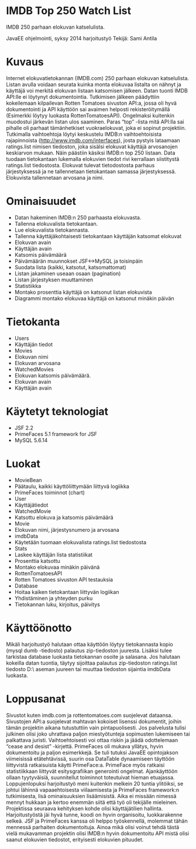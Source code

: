 # IMDB Top 250 Watch List
IMDB 250 parhaan elokuvan katselulista.

JavaEE ohjelmointi, syksy 2014 harjoitustyö
Tekijä: Sami Antila

# Kuvaus
Internet elokuvatietokannan (IMDB.com) 250 parhaan elokuvan katselulista. Listan avulla
voidaan seurata kuinka monta elokuvaa listalta on nähnyt ja käyttäjä voi merkitä elokuvan
listaan katsomisen jälkeen.
Datan tuonti
IMDB API:lle ei löytynyt dokumentointia. Tutkimisen jälkeen päädyttiin kokeilemaan kilpailevan
Rotten Tomatoes sivuston API:a, jossa oli hyvä dokumentointi ja API käyttöön sai avaimen
helposti rekisteröitymällä (Esimerkki löytyy luokasta RottenTomatoesAPI). Ongelmaksi kuitenkin
muodostui järkevän listan ulos saaminen. Paras “top” -lista mitä API:lla sai pihalle oli parhaat
tämänhetkiset vuokraelokuvat, joka ei sopinut projektiin.
Tutkimalla vaihtoehtoja löytyi keskustelu IMDB:n vaihtoehtoisista rajapinnoista 
(http://www.imdb.com/interfaces), josta pystyis lataamaan ratings.list nimisen tiedoston, joka sisälsi
elokuvat käyttäjä arvosanojen keskiarvon mukaan. Näin päästiin käsiksi IMDB:n top 250 listaan.
Data tuodaan tietokantaan lukemalla elokuvien tiedot rivi kerrallaan siistitystä ratings.list
tiedostosta. Elokuvat tulevat tietodostosta parhaus järjestyksessä ja ne tallennetaan
tietokantaan samassa järjestyksessä. Elokuvista tallennetaan arvosana ja nimi.

# Ominaisuudet
- Datan hakeminen IMDB:n 250 parhaasta elokuvasta.
- Tallenna elokuvalista tietokantaan.
- Lue elokuvalista tietokannasta.
- Tallenna käyttäjäkohtaisesti tietokantaan käyttäjän katsomat elokuvat
- Elokuvan avain
- Käyttäjän avain
- Katsomis päivämäärä
- Päivämäärän muunnokset JSF<->MySQL ja toisinpäin
- Suodata lista (kaikki, katsotut, katsomattomat)
- Listan jakaminen useaan osaan (pagination)
- Listan järjestyksen muuttaminen
- Statistiikka
- Montako prosenttia käyttäjä on katsonut listan elokuvista
- Diagrammi montako elokuvaa käyttäjä on katsonut minäkin päivän

# Tietokanta
- Users
- Käyttäjän tiedot
- Movies
- Elokuvan nimi
- Elokuvan arvosana
- WatchedMovies
- Elokuvan katsomis päivämäärä.
- Elokuvan avain
- Käyttäjän avain

# Käytetyt teknologiat
- JSF 2.2
- PrimeFaces 5.1 framework for JSF
- MySQL 5.6.14

# Luokat
- MovieBean
- Päätaulu, kaikki käyttöliittymään liittyvä logiikka
- PrimeFaces toiminnot (chart)
- User
- Käyttäjätiedot
- WatchedMovie
- Katsottu elokuva ja katsomis päivämäärä
- Movie
- Elokuvan nimi, järjestysnumero ja arvosana
- imdbData
- Käytetään tuomaan elokuvalista ratings.list tiedostosta
- Stats
- Laskee käyttäjän lista statistiikat
- Prosenttia katsottu
- Montako elokuvaa minäkin päivänä
- RottenTomatoesAPI
- Rotten Tomatoes sivuston API testauksia
- Database
- Hoitaa kaiken tietokantaan liittyvän logiikan
- Yhdistäminen ja yhteyden purku
- Tietokannan luku, kirjoitus, päivitys

# Käyttöönotto
Mikäli harjoitustyö halutaan ottaa käyttöön löytyy tietokannasta kopio (mysql dumb -tiedosto)
palautus zip-tiedoston juuresta. Lisäksi tulee tarkistaa database luokasta tietokannan osoite ja
salasana. Jos halutaan kokeilla datan tuontia, täytyy sijoittaa palautus zip-tiedoston ratings.list
tiedosto D:\ aseman juureen tai muuttaa tiedoston sijaintia imdbData luokasta.

# Loppusanat
Sivustot kuten imdb.com ja rottentomatoes.com suojelevat dataansa. Sivustojen API:a
suojelevat mahtavan kokoiset lisenssi dokumentit, joihin tämän projektin aikana tutustuttiin
vain pintapuolisesti. Jos palvelusta tulisi julkinen olisi joko uhrattava paljon miestyötunteja
sopimusten lukemiseen tai palkattava juristi. Vaihtoehtoisesti voi ottaa riskin ja jäädä
odottelemaan “cease and desist” -kirjettä.
PrimeFaces oli mukava yllätys, hyvin dokumentoitu ja paljon esimerkkejä. Se tuli tutuksi JavaEE
opintojakson viimeisissä etätehtävissä, suurin osa DataTable dynaamiseen täyttöön liittyvistä
ratkaisuista käytti PrimeFace:a. PrimeFace myös ratkaisi statistiikkaan liittyvät esitysgrafiikan
generointi ongelmat.
Ajankäyttöön ollaan tyytyväisiä, suunnitellut toiminnot toteutuivat hieman etuajassa.
Loppujenlopuksi harjoitustyö meni kuitenkin melkein 20 tuntia ylitöiksi, se johtui lähinnä
vapaaehtoisesta viilaamisesta ja PrimeFaces framework:n tutkimisesta, lisä ominaisuuksien
lisäämisistä. Aika ei missään nimessä mennyt hukkaan ja kertoo enemmän siitä että työ oli
tekijälle mieleinen.
Projektissa seuraava kehityksen kohde olisi käyttäjätilien hallinta.
Harjoitustyöstä jäi hyvä tunne, koodi on hyvin organisoitu, luokkarakenne selkeä. JSF
ja PrimeFaces kanssa oli helppo työskennellä, molemmat tähän mennessä parhaiten
dokumentoituja. Ainoa mikä olisi voinut tehdä tästä vielä mukavamman projektin olisi IMDB:n
hyvin dokumentoitu API mistä olisi saanut elokuvien tiedostot, erityisesti elokuvien pituudet.

